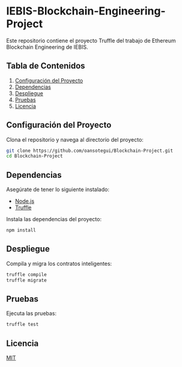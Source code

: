 # IEBIS-Blockchain-Engineering-Project

Este repositorio contiene el proyecto Truffle del trabajo de Ethereum Blockchain Engineering de IEBIS.

## Tabla de Contenidos
1. [Configuración del Proyecto](#configuración-del-proyecto)
2. [Dependencias](#dependencias)
3. [Despliegue](#despliegue)
4. [Pruebas](#pruebas)
5. [Licencia](#licencia)

## Configuración del Proyecto

Clona el repositorio y navega al directorio del proyecto:

```bash
git clone https://github.com/oansotegui/Blockchain-Project.git
cd Blockchain-Project
```

## Dependencias

Asegúrate de tener lo siguiente instalado:

- [Node.js](https://nodejs.org/)
- [Truffle](https://www.trufflesuite.com/)

Instala las dependencias del proyecto:

```bash
npm install
```

## Despliegue

Compila y migra los contratos inteligentes:

```bash
truffle compile
truffle migrate
```

## Pruebas

Ejecuta las pruebas:

```bash
truffle test
```

## Licencia

[MIT](https://choosealicense.com/licenses/mit/)